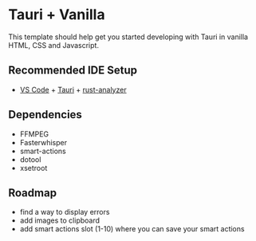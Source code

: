 # Tauri + Vanilla

This template should help get you started developing with Tauri in vanilla HTML, CSS and Javascript.

## Recommended IDE Setup

- [VS Code](https://code.visualstudio.com/) + [Tauri](https://marketplace.visualstudio.com/items?itemName=tauri-apps.tauri-vscode) + [rust-analyzer](https://marketplace.visualstudio.com/items?itemName=rust-lang.rust-analyzer)

## Dependencies

- FFMPEG
- Fasterwhisper
- smart-actions
- dotool
- xsetroot

## Roadmap

- find a way to display errors
- add images to clipboard
- add smart actions slot (1-10) where you can save your smart actions
